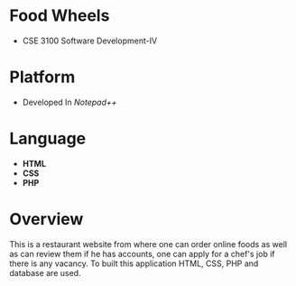 # Food Wheels
* CSE 3100 Software Development-IV

# Platform
* Developed In *Notepad++*

# Language
 * **HTML**
 * **CSS**
 * **PHP**

# Overview
This is a restaurant website from where one can order online foods as well as can review them if he has accounts, one can apply for a chef's job if there is any vacancy. To built this application HTML, CSS, PHP and database are used.
